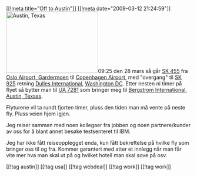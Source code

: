 [[!meta  title="Off to Austin"]]
[[!meta  date="2009-03-12 21:24:59"]]
<img src="http://pjatt.net/images/2009/03/250px-austin_skyline.jpg" alt="Austin, Texas" title="Austin, Texas" width="250" height="167" class="alignright size-full wp-image-806"  />09:25 den 28 mars så går <a href="http://www.flightstats.com/go/FlightStatus/flightStatusByFlight.do?airline=(SK)+SAS&flightNumber=455">SK 455</a> fra <a href="http://en.wikipedia.org/wiki/Oslo_Airport,_Gardermoen">Oslo Airport, Gardermoen</a> til <a href="http://en.wikipedia.org/wiki/Copenhagen_Airport">Copenhagen Airport</a>, med "overgang" til <a href="http://www.flightstats.com/go/FlightStatus/flightStatusByFlight.do?airline=(SK)+SAS&flightNumber=925">SK 925</a> retning <a href="http://en.wikipedia.org/wiki/Washington_Dulles_International_Airport">Dulles International</a>, <a href="http://en.wikipedia.org/wiki/Washington_DC">Washington DC</a>. Etter nesten ni timer på flyet så bytter man til <a href="http://www.flightstats.com/go/FlightStatus/flightStatusByFlight.do?airline=(UA)+United+Airlines&flightNumber=7281">UA 7281</a> som bringer meg til <a href="http://en.wikipedia.org/wiki/Austin-Bergstrom_International_Airport">Bergstrom International</a>, <a href="http://en.wikipedia.org/wiki/Austin,_Texas">Austin, Texsas</a>.

Flyturene vil ta rundt fjorten timer, pluss den tiden man må vente på neste fly. Pluss veien hjem igjen.

Jeg reiser sammen med noen kollegaer fra jobben og noen partnere/kunder av oss for å blant annet besøke testsenteret til IBM.

Jeg har ikke fått reiseopplegget enda, kun fått bekreftelse på hvilke fly som bringer oss til og fra. Kommer garantert med atter et innlegg når man får vite mer hva man skal ut på og hvilket hotell man skal sove på osv.

[[!tag  austin]]
[[!tag  usa]]
[[!tag  webdeal]]
[[!tag  work]]
[[!tag  work]]